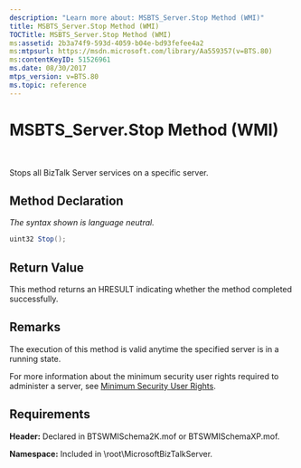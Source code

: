 ```yaml
---
description: "Learn more about: MSBTS_Server.Stop Method (WMI)"
title: MSBTS_Server.Stop Method (WMI)
TOCTitle: MSBTS_Server.Stop Method (WMI)
ms:assetid: 2b3a74f9-593d-4059-b04e-bd93fefee4a2
ms:mtpsurl: https://msdn.microsoft.com/library/Aa559357(v=BTS.80)
ms:contentKeyID: 51526961
ms.date: 08/30/2017
mtps_version: v=BTS.80
ms.topic: reference
---
```


# MSBTS\_Server.Stop Method (WMI)

 

Stops all BizTalk Server services on a specific server.

## Method Declaration

*The syntax shown is language neutral.*

```C#
uint32 Stop();  
```

## Return Value

This method returns an HRESULT indicating whether the method completed successfully.

## Remarks

The execution of this method is valid anytime the specified server is in a running state.

For more information about the minimum security user rights required to administer a server, see [Minimum Security User Rights](https://msdn.microsoft.com/library/aa559845\(v=bts.80\)).

## Requirements

**Header:** Declared in BTSWMISchema2K.mof or BTSWMISchemaXP.mof.

**Namespace:** Included in \\root\\MicrosoftBizTalkServer.

